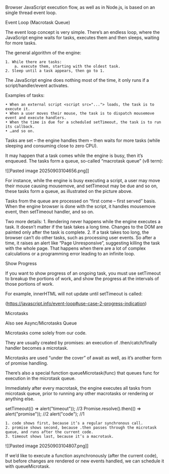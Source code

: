 Browser JavaScript execution flow, as well as in Node.js, is based on an single thread event loop.
 
Event Loop (Macrotask Queue)

The event loop concept is very simple. There’s an endless loop, where the JavaScript engine waits for tasks, executes them and then sleeps, waiting for more tasks.
 
The general algorithm of the engine:
 
	1. While there are tasks:
		a. execute them, starting with the oldest task.
	2. Sleep until a task appears, then go to 1.

The JavaScript engine does nothing most of the time, it only runs if a script/handler/event activates.
 
Examples of tasks:
 
	• When an external script <script src="..."> loads, the task is to execute it.
	• When a user moves their mouse, the task is to dispatch mousemove event and execute handlers.
	• When the time is due for a scheduled setTimeout, the task is to run its callback.
	• …and so on.

Tasks are set – the engine handles them – then waits for more tasks (while sleeping and consuming close to zero CPU).

It may happen that a task comes while the engine is busy, then it’s enqueued.
The tasks form a queue, so-called “macrotask queue” (v8 term):

![[Pasted image 20250903104656.png]]

For instance, while the engine is busy executing a script, a user may move their mouse causing mousemove, and setTimeout may be due and so on, these tasks form a queue, as illustrated on the picture above.

Tasks from the queue are processed on “first come – first served” basis. When the engine browser is done with the script, it handles mousemove event, then setTimeout handler, and so on.

Two more details:
	1. Rendering never happens while the engine executes a task. It doesn’t matter if the task takes a long time. Changes to the DOM are painted only after the task is complete.
	2. If a task takes too long, the browser can’t do other tasks, such as processing user events. So after a time, it raises an alert like “Page Unresponsive”, suggesting killing the task with the whole page. That happens when there are a lot of complex calculations or a programming error leading to an infinite loop.

Show Progress

If you want to show progress of an ongoing task, you must use setTimeout to breakup the portions of work, and show the progress at the intervals of those portions of work.

For example, innerHTML will not update until setTimeout is called:

(https://javascript.info/event-loop#use-case-2-progress-indication)

<div id="progress"></div>
 
<script>
  let i = 0;
 
  function count() {
 
    // do a piece of the heavy job
    do {
      i++;
      progress.innerHTML = i; //will only update when current task in macro task queue (event loop) completes
    } while (i % 1e3 != 0);
 
    if (i < 1e7) {
      setTimeout(count); //cause a break in the event loop, so the DOM can update and other tasks can be executed
    }
 
  }
 
  count();
</script>


Microtasks

Also see Async/Microtasks Queue

Microtasks come solely from our code. 

They are usually created by promises: an execution of .then/catch/finally handler becomes a microtask. 

Microtasks are used “under the cover” of await as well, as it’s another form of promise handling.
 
There’s also a special function queueMicrotask(func) that queues func for execution in the microtask queue.
 
Immediately after every macrotask, the engine executes all tasks from microtask queue, prior to running any other macrotasks or rendering or anything else.
 
setTimeout(() => alert("timeout")); //3
Promise.resolve().then(() => alert("promise")); //2
alert("code"); //1

	1. code shows first, because it’s a regular synchronous call.
	2. promise shows second, because .then passes through the microtask queue, and runs after the current code.
	3. timeout shows last, because it’s a macrotask.

![[Pasted image 20250903104807.png]]

If we’d like to execute a function asynchronously (after the current code), but before changes are rendered or new events handled, we can schedule it with queueMicrotask.